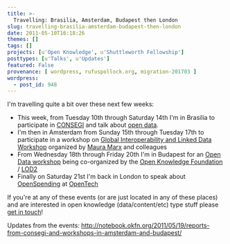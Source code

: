 ```yaml
---
title: >-
  Travelling: Brasilia, Amsterdam, Budapest then London
slug: travelling-brasilia-amsterdam-budapest-then-london
date: 2011-05-10T16:18:26
themes: []
tags: []
projects: [u'Open Knowledge', u'Shuttleworth Fellowship']
posttypes: [u'Talks', u'Updates']
featured: False
provenance: [ wordpress, rufuspollock.org, migration-201703 ]
wordpress:
  - post_id: 948
---
```


I'm travelling quite a bit over these next few weeks:

  * This week, from Tuesday 10th through Saturday 14th I'm in Brasilia to participate in [CONSEGI][consegi] and talk about [open data][].
  * I'm then in Amsterdam from Sunday 15th through Tuesday 17th to participate in a workshop on [Global Interoperability and Linked Data Workshop][lib-workshop] organized by [Maura Marx][] and colleagues
  * From Wednesday 18th through Friday 20th I'm in Budapest for an [Open Data workshop][budapest-workshop] being co-organized by the [Open Knowledge Foundation][okf] / [LOD2][]
  * Finally on Saturday 21st I'm back in London to speak about [OpenSpending][] at [OpenTech][]

If you're at any of these events (or are just located in any of these places) and are interested in open knowledge (data/content/etc) type stuff please [get in touch][]!

Updates from the events: <http://notebook.okfn.org/2011/05/19/reports-from-consegi-and-workshops-in-amsterdam-and-budapest/>

[consegi]: http://www.consegi.gov.br/
[open data]: http://opendefinition.org/
[Maura Marx]: http://openknowledgecommons.org/
[LOD2]: http://lod2.okfn.org/
[okf]: http://okfn.org/
[budapest-workshop]: http://lod2.okfn.org/2011/04/28/open-data-workshops-in-budapest-19-20th-may-2011/
[get in touch]: http://okfn.org/members/rgrp
[OpenTech]: http://www.ukuug.org/events/opentech2011/
[OpenSpending]: http://openspending.org/
[lib-workshop]: http://cyber.law.harvard.edu/dpla/Global_Interoperability_and_Linked_Data_Workshop

